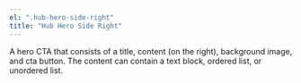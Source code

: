 ```yaml
---
el: ".hub-hero-side-right"
title: "Hub Hero Side Right"
---
```

A hero CTA that consists of a title, content (on the right), background image, and cta button. The content can contain a text block, ordered list, or unordered list.
